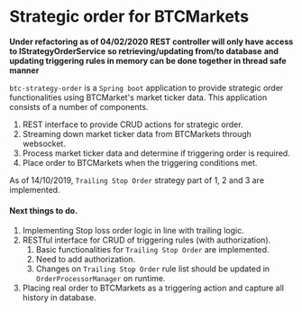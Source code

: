 # Strategic order for BTCMarkets

**Under refactoring as of 04/02/2020**
**REST controller will only have access to IStrategyOrderService so retrieving/updating from/to database**
**and updating triggering rules in memory can be done together in thread safe manner**

`btc-strategy-order` is a `Spring boot` application to provide strategic order functionalities using BTCMarket's market ticker data.
This application consists of a number of components.

1. REST interface to provide CRUD actions for strategic order.
2. Streaming down market ticker data from BTCMarkets through websocket.
3. Process market ticker data and determine if triggering order is required.
4. Place order to BTCMarkets when the triggering conditions met.

As of 14/10/2019, `Trailing Stop Order` strategy part of 1, 2 and 3 are implemented.

#### Next things to do.

1. Implementing Stop loss order logic in line with trailing logic.
2. RESTful interface for CRUD of triggering rules (with authorization).
   1. Basic functionalities for `Trailing Stop Order` are implemented.
   2. Need to add authorization.
   3. Changes on `Trailing Stop Order` rule list should be updated in `OrderProcessorManager` on runtime.
3. Placing real order to BTCMarkets as a triggering action and capture all history in database.

